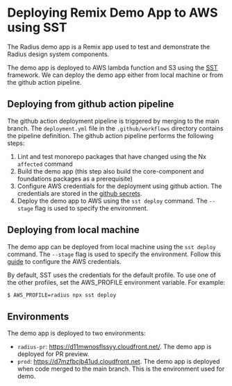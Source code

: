 # Deploying Remix Demo App to AWS using SST

The Radius demo app is a Remix app used to test and demonstrate the Radius design system components.

The demo app is deployed to AWS lambda function and S3 using the [SST](https://docs.sst.dev/) framework. We can deploy the demo app either from local machine or from the github action pipeline.

## Deploying from github action pipeline

The github action deployment pipeline is triggered by merging to the main branch. The `deployment.yml` file in the `.github/workflows` directory contains the pipeline definition. The github action pipeline performs the following steps:

1. Lint and test monorepo packages that have changed using the Nx `affected` command
2. Build the demo app (this step also build the core-component and foundations packages as a prerequisite)
3. Configure AWS credentials for the deployment using github action. The credentials are stored in the [github secrets](https://github.com/rangle/radius-monorepo-react/settings/secrets/actions).
4. Deploy the demo app to AWS using the `sst deploy` command. The `--stage` flag is used to specify the environment.

## Deploying from local machine

The demo app can be deployed from local machine using the `sst deploy` command. The `--stage` flag is used to specify the environment. Follow this [guide](https://docs.sst.dev/advanced/iam-credentials#loading-from-a-file) to configure the AWS credentials.

By default, SST uses the credentials for the default profile. To use one of the other profiles, set the AWS_PROFILE environment variable. For example:

```bash
$ AWS_PROFILE=radius npx sst deploy
```

## Environments

The demo app is deployed to two environments:

- `radius-pr`: https://d11mwnosflssyy.cloudfront.net/. The demo app is deployed for PR preview.
- `prod`: https://d7mzfbcjb41ud.cloudfront.net. The demo app is deployed when code merged to the main branch. This is the environment used for demo.
